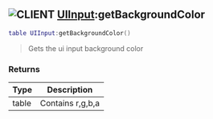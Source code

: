 ## ![](images/client.png "CLIENT") [UIInput](ui_input):getBackgroundColor

```lua
table UIInput:getBackgroundColor()
```

> Gets the ui input background color

### Returns

| Type  | Description      |
| ----- | ---------------- |
| table | Contains r,g,b,a |
